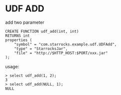 # UDF ADD

add two parameter
```
CREATE FUNCTION udf_add(int, int)
RETURNS int
properties (
	"symbol" = "com.starrocks.example.udf.UDFAdd",
	"type" = "StarrocksJar",
	"file" = "http://$HTTP_HOST:$PORT/xxx.jar"
);
```

usage:
```
> select udf_add(1, 2);
3
> select udf_add(NULL, 1);
NULL
```
